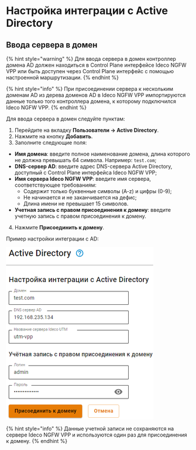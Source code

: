 # Настройка интеграции с Active Directory

## Ввода сервера в домен

{% hint style="warning" %}
Для ввода сервера в домен контроллер домена AD должен находиться в Control Plane интерфейсе Ideco NGFW VPP или быть доступен через Сontrol Plane интерфейс с помощью настроенной маршрутизации.
{% endhint %}

{% hint style="info" %}
При присоединении сервера к нескольким доменам AD из дерева доменов AD в Ideco NGFW VPP импортируются данные только того контроллера домена, к которому подключился Ideco NGFW VPP.
{% endhint %}

Для ввода сервера в домен следуйте пунктам:

1. Перейдите на вкладку **Пользователи -> Active Directory**.
2. Нажмите на кнопку **Добавить**.
3. Заполните следующие поля:

* **Имя домена**: введите полное наименование домена, длина которого не должна превышать 64 символа. Например: `test.com`;
* **DNS-сервер AD**: введите адрес DNS-сервера Active Directory, доступный с Сontrol Plane интерфейса Ideco NGFW VPP;
* **Имя сервера Ideco NGFW VPP**: введите имя сервера, соответствующее требованиям:
  * Содержит только буквенные символы (A-z) и цифры (0-9);
  * Не начинается и не заканчивается на дефис;
  * Длина имени не превышает 15 символов.
* **Учетная запись с правом присоединения к домену**: введите учетную запись с правом присоединения к домену.

4. Нажмите **Присоединить к домену**.

Пример настройки интеграции с AD:

![](/.gitbook/assets/active-directory1.png)

{% hint style="info" %}
Данные учетной записи не сохраняются на сервере Ideco NGFW VPP и используются один раз для присоединения к домену.
{% endhint %}
